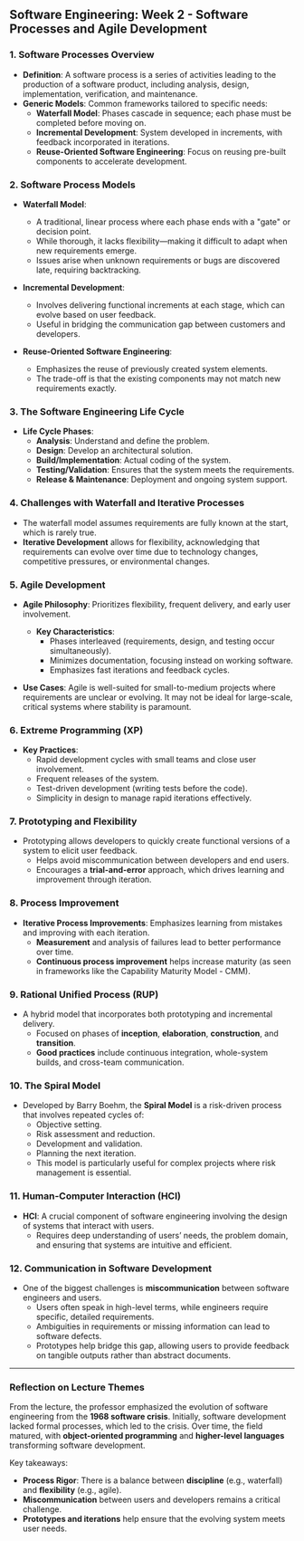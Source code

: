 ## **Software Engineering: Week 2 - Software Processes and Agile Development**

### **1. Software Processes Overview**
- **Definition**: A software process is a series of activities leading to the production of a software product, including analysis, design, implementation, verification, and maintenance.
- **Generic Models**: Common frameworks tailored to specific needs:
  - **Waterfall Model**: Phases cascade in sequence; each phase must be completed before moving on.
  - **Incremental Development**: System developed in increments, with feedback incorporated in iterations.
  - **Reuse-Oriented Software Engineering**: Focus on reusing pre-built components to accelerate development.

### **2. Software Process Models**
- **Waterfall Model**:
  - A traditional, linear process where each phase ends with a "gate" or decision point.
  - While thorough, it lacks flexibility—making it difficult to adapt when new requirements emerge.
  - Issues arise when unknown requirements or bugs are discovered late, requiring backtracking.
  
- **Incremental Development**:
  - Involves delivering functional increments at each stage, which can evolve based on user feedback.
  - Useful in bridging the communication gap between customers and developers.
  
- **Reuse-Oriented Software Engineering**:
  - Emphasizes the reuse of previously created system elements.
  - The trade-off is that the existing components may not match new requirements exactly.

### **3. The Software Engineering Life Cycle**
- **Life Cycle Phases**:
  - **Analysis**: Understand and define the problem.
  - **Design**: Develop an architectural solution.
  - **Build/Implementation**: Actual coding of the system.
  - **Testing/Validation**: Ensures that the system meets the requirements.
  - **Release & Maintenance**: Deployment and ongoing system support.

### **4. Challenges with Waterfall and Iterative Processes**
- The waterfall model assumes requirements are fully known at the start, which is rarely true.
- **Iterative Development** allows for flexibility, acknowledging that requirements can evolve over time due to technology changes, competitive pressures, or environmental changes.

### **5. Agile Development**
- **Agile Philosophy**: Prioritizes flexibility, frequent delivery, and early user involvement.
  - **Key Characteristics**:
    - Phases interleaved (requirements, design, and testing occur simultaneously).
    - Minimizes documentation, focusing instead on working software.
    - Emphasizes fast iterations and feedback cycles.
  
- **Use Cases**: Agile is well-suited for small-to-medium projects where requirements are unclear or evolving. It may not be ideal for large-scale, critical systems where stability is paramount.

### **6. Extreme Programming (XP)**
- **Key Practices**:
  - Rapid development cycles with small teams and close user involvement.
  - Frequent releases of the system.
  - Test-driven development (writing tests before the code).
  - Simplicity in design to manage rapid iterations effectively.

### **7. Prototyping and Flexibility**
- Prototyping allows developers to quickly create functional versions of a system to elicit user feedback.
  - Helps avoid miscommunication between developers and end users.
  - Encourages a **trial-and-error** approach, which drives learning and improvement through iteration.

### **8. Process Improvement**
- **Iterative Process Improvements**: Emphasizes learning from mistakes and improving with each iteration.
  - **Measurement** and analysis of failures lead to better performance over time.
  - **Continuous process improvement** helps increase maturity (as seen in frameworks like the Capability Maturity Model - CMM).

### **9. Rational Unified Process (RUP)**
- A hybrid model that incorporates both prototyping and incremental delivery.
  - Focused on phases of **inception**, **elaboration**, **construction**, and **transition**.
  - **Good practices** include continuous integration, whole-system builds, and cross-team communication.

### **10. The Spiral Model**
- Developed by Barry Boehm, the **Spiral Model** is a risk-driven process that involves repeated cycles of:
  - Objective setting.
  - Risk assessment and reduction.
  - Development and validation.
  - Planning the next iteration.
  - This model is particularly useful for complex projects where risk management is essential.

### **11. Human-Computer Interaction (HCI)**
- **HCI**: A crucial component of software engineering involving the design of systems that interact with users.
  - Requires deep understanding of users’ needs, the problem domain, and ensuring that systems are intuitive and efficient.

### **12. Communication in Software Development**
- One of the biggest challenges is **miscommunication** between software engineers and users.
  - Users often speak in high-level terms, while engineers require specific, detailed requirements.
  - Ambiguities in requirements or missing information can lead to software defects.
  - Prototypes help bridge this gap, allowing users to provide feedback on tangible outputs rather than abstract documents.

---

### **Reflection on Lecture Themes**
From the lecture, the professor emphasized the evolution of software engineering from the **1968 software crisis**. Initially, software development lacked formal processes, which led to the crisis. Over time, the field matured, with **object-oriented programming** and **higher-level languages** transforming software development.

Key takeaways:
- **Process Rigor**: There is a balance between **discipline** (e.g., waterfall) and **flexibility** (e.g., agile).
- **Miscommunication** between users and developers remains a critical challenge.
- **Prototypes and iterations** help ensure that the evolving system meets user needs.



